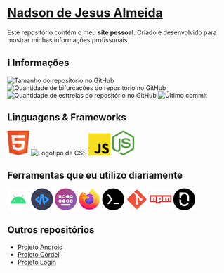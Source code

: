 <h1><a href="https://nadsondejesusalmeida.github.io">Nadson de Jesus Almeida</a></h1>

Este repositório contém o meu **site pessoal**. Criado e desenvolvido para mostrar minhas informações profissonais.

## ℹ️ Informações
<div>
	<img src="https://img.shields.io/github/repo-size/nadsondejesusalmeida/nadsondejesusalmeida.github.io?color=181717&logo=github&style=for-the-badge&logoColor=181717" alt="Tamanho do repositório no GitHub" height="22px">
	<img src="https://img.shields.io/github/forks/nadsondejesusalmeida/nadsondejesusalmeida.github.io?color=181717&logo=github&style=for-the-badge&logoColor=181717" alt="Quantidade de bifurcações do repositório no GitHub" height="22px" />
	<img src="https://img.shields.io/github/stars/nadsondejesusalmeida/nadsondejesusalmeida.github.io?color=181717&logo=github&style=for-the-badge&logoColor=181717" alt="Quantidade de esttrelas do repositório no GitHub" height="22px" />
	<img src="https://img.shields.io/github/last-commit/nadsondejesusalmeida/nadsondejesusalmeida.github.io?color=181717&logo=git&style=for-the-badge" alt="Último commit" height="22px" />
</div>

## Linguagens &amp; Frameworks
<div>
	<img src="assets/images/html.svg" alt="Logotipo de HTML" width="50px" />
	<img src="assets/images/css.svg" alt="Logotipo de CSS" width="50px" />
	<img src="assets/images/js.svg" alt="Logotipo de JS" width="50px" />
	<img src="assets/images/node-js.svg" alt="Logotipo de Node.js" width="50px" />
</div>

## Ferramentas que eu utilizo diariamente
<div>
	<img src="assets/images/android.svg" alt="Logotipo de Android" width="50px" />
	<img src="assets/images/acode-logo-circle.png" alt="Logotipo de Acode" width="50px" />
	<img src="assets/images/heliboard-logo-circle.png" alt="Logotipo de Heliboard" width="50px" />
	<img src="assets/images/firefox.svg" alt="Logotipo de Firefox" width="50px" />
	<img src="assets/images/termux-logo-circle-50x50px.png" alt="Logotipo de Termux" width="50px" />
	<img src="assets/images/git.svg" alt="Logotipo de Git" width="50px" />
	<img src="assets/images/npm.svg" alt="Logotipo de npm" width="50px" />
	<img src="assets/images/notesnook-logo-circle.png" alt="Logotipo de Notesnook" width="50px" />
</div>

## Outros repositórios

<ul>
	<li><a href="https://github.com/nadsondejesusalmeida/projeto-android">Projeto Android</a></li>
	<li><a href="https://github.com/nadsondejesusalmeida/projeto-cordel">Projeto Cordel</a></li>
	<li><a href="https://github.com/nadsondejesusalmeida/projeto-login">Projeto Login</a></li>
</ul>
